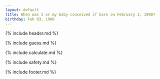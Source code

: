```yaml
---
layout: default
title: When was I or my baby conceived if born on February 3, 1900?
birthday: Feb 03, 1900
---
```


{% include header.md %}

{% include guess.md %}

{% include calculate.md %}

{% include safety.md %}

{% include footer.md %}



